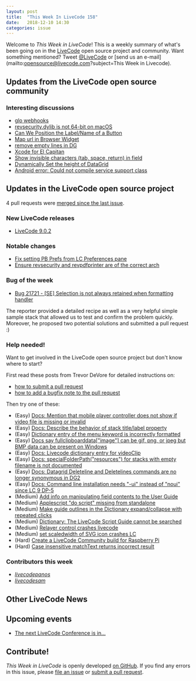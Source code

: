 ```yaml
---
layout: post
title:  "This Week In LiveCode 158"
date:   2018-12-10 14:30
categories: issue
---
```


Welcome to *This Week in LiveCode*!  This is a weekly summary of what's been
going on in the [LiveCode](https://livecode.com/) open source project and
community.  Want something mentioned?  Tweet
[@LiveCode](https://twitter.com/LiveCode) or
[send us an e-mail](mailto:opensource@livecode.com?subject=This Week in Livecode).

## Updates from the LiveCode open source community

<!---
### News & blog posts

- [This month only: Get a Hacktoberfest t-shirt by contributing to LiveCode](https://hacktoberfest.digitalocean.com): Submit 5 pull requests and get a free Hacktoberfest T-shirt!
--->

### Interesting discussions

- [glo webhooks](https://www.mail-archive.com/use-livecode@lists.runrev.com/msg99437.html)
- [revsecurity.dylib is not 64-bit on macOS](https://www.mail-archive.com/use-livecode@lists.runrev.com/msg99449.html)
- [Can We Position the Label/Name of a Button](https://www.mail-archive.com/use-livecode@lists.runrev.com/msg99457.html)
- [Map url in Browser Widget](https://www.mail-archive.com/use-livecode@lists.runrev.com/msg99472.html)
- [remove empty lines in DG](https://www.mail-archive.com/use-livecode@lists.runrev.com/msg99474.html)
- [Xcode for El Capitan](https://www.mail-archive.com/use-livecode@lists.runrev.com/msg99475.html)
- [Show invisible characters (tab, space, return) in field](https://www.mail-archive.com/use-livecode@lists.runrev.com/msg99481.html)
- [Dynamically Set the height of DataGrid](https://www.mail-archive.com/use-livecode@lists.runrev.com/msg99499.html)
- [Android error: Could not compile service support class](http://forums.livecode.com/viewtopic.php?f=53&t=30148&p=173976#p173976)

## Updates in the LiveCode open source project

4 pull requests were [merged since the last issue](https://github.com/search?q=org%3Alivecode+is%3Apublic+is%3Apr+is%3Amerged+merged%3A2018-12-03..2018-12-09&type=Issues).


### New LiveCode releases

- [LiveCode 9.0.2](https://www.mail-archive.com/use-livecode@lists.runrev.com/msg99471.html
)



### Notable changes

- [Fix setting PB Prefs from LC Preferences pane](https://github.com/livecode/livecode-ide/pull/2014)
- [Ensure revsecurity and revpdfprinter are of the correct arch](https://github.com/livecode/livecode/pull/6806)


### Bug of the week

- [Bug 21721 - [SE] Selection is not always retained when formatting handler](http://quality.livecode.com/show_bug.cgi?id=21721)

The reporter provided a detailed recipe as well as a very helpful simple sample stack that allowed us to test and confirm the problem quickly.
Moreover, he proposed two potential solutions and submitted a pull request :)



### Help needed!

Want to get involved in the LiveCode open source project but don't know where
to start?  

First read these posts from Trevor DeVore for detailed instructions on:

- [how to submit a pull request](https://www.mail-archive.com/use-livecode@lists.runrev.com/msg98530.html)
- [how to add a bugfix note to the pull request](https://www.mail-archive.com/use-livecode@lists.runrev.com/msg98611.html)

Then try one of these:

- (Easy) [Docs: Mention that mobile player controller does not show if video file is missing or invalid](https://quality.livecode.com/show_bug.cgi?id=19631)
- (Easy) [Docs: Describe the behavior of stack title/label property](https://quality.livecode.com/show_bug.cgi?id=19660)
- (Easy) [Dictionary entry of the menu keyword is incorrectly formatted](https://quality.livecode.com/show_bug.cgi?id=20364)
- (Easy) [Docs say fullclipboarddata["image"] can be gif, png, or jpeg but BMP data can be present on Windows](https://quality.livecode.com/show_bug.cgi?id=20472)
- (Easy) [Docs: Livecode dictionary entry for videoClip](https://quality.livecode.com/show_bug.cgi?id=21156)
- (Easy) [Docs: specialFolderPath("resources") for stacks with empty filename is not documented](https://quality.livecode.com/show_bug.cgi?id=21183)
- (Easy) [Docs: Datagrid Deleteline and Deletelines commands are no longer synonymous in DG2](https://quality.livecode.com/show_bug.cgi?id=21576)
- (Easy) [Docs: Command line installation needs "-ui" instead of "noui" since LC 9 DP-5](https://quality.livecode.com/show_bug.cgi?id=21340)
- (Medium) [Add info on manipulating field contents to the User Guide](http://quality.livecode.com/show_bug.cgi?id=18990)
- (Medium) [Applescript "do script" missing from standalone](http://quality.livecode.com/show_bug.cgi?id=20993)
- (Medium) [Make guide outlines in the Dictionary expand/collapse with repeated clicks](http://quality.livecode.com/show_bug.cgi?id=18184)
- (Medium) [Dictionary: The LiveCode Script Guide cannot be searched](http://quality.livecode.com/show_bug.cgi?id=15957)
- (Medium) [Relayer control crashes livecode](https://quality.livecode.com/show_bug.cgi?id=21460)
- (Medium) [set scaledwidth of SVG icon crashes LC](https://quality.livecode.com/show_bug.cgi?id=21683)
- (Hard) [Create a LiveCode Community build for Raspberry Pi](http://forums.livecode.com/viewtopic.php?f=76&t=27912)
- (Hard) [Case insensitive matchText returns incorrect result](https://quality.livecode.com/show_bug.cgi?id=15312)


### Contributors this week
 
- *[livecodepanos](https://github.com/livecodepanos)*  
- *[livecodesam](https://github.com/livecodesam)*  


## Other LiveCode News

<!---
This section brings you other interesting news from across the LiveCode universe over the last week. This section may include non OSS projects.

- [uploading new app to mac app store](https://www.mail-archive.com/use-livecode@lists.runrev.com/msg99422.html
)
--->

## Upcoming events

* [The next LiveCode Conference is in...](https://www.mail-archive.com/use-livecode@lists.runrev.com/msg94801.html)


## Contribute!

*This Week in LiveCode* is openly developed
[on GitHub](https://github.com/livecode/this-week-in-livecode).
If you find any errors in this issue, please
[file an issue](https://github.com/livecode/this-week-in-livecode/issues) or
[submit a pull request](https://github.com/livecode/this-week-in-livecode/pulls).

